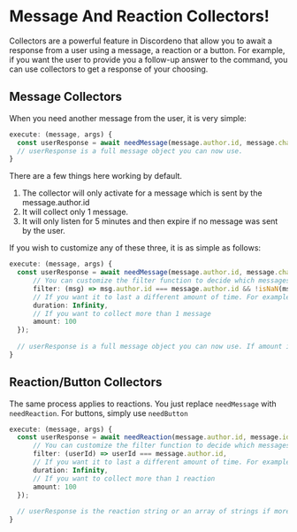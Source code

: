 # Message And Reaction Collectors!

Collectors are a powerful feature in Discordeno that allow you to await a response from a user using a message, a reaction or a button. For example, if you want the user to provide you a follow-up answer to the command, you can use collectors to get a response of your choosing.

## Message Collectors

When you need another message from the user, it is very simple:

```ts
execute: (message, args) {
  const userResponse = await needMessage(message.author.id, message.channelId);
  // userResponse is a full message object you can now use.
}
```

There are a few things here working by default.

1. The collector will only activate for a message which is sent by the message.author.id
2. It will collect only 1 message.
3. It will only listen for 5 minutes and then expire if no message was sent by the user.

If you wish to customize any of these three, it is as simple as follows:

```ts
execute: (message, args) {
  const userResponse = await needMessage(message.author.id, message.channelId, {
      // You can customize the filter function to decide which messages should be excepted. For example, this will only accept a valid number
      filter: (msg) => msg.author.id === message.author.id && !isNaN(msg.content),
      // If you want it to last a different amount of time. For example, we can make this never expire
      duration: Infinity,
      // If you want to collect more than 1 message
      amount: 100
  });
  
  // userResponse is a full message object you can now use. If amount is > 1 it will be an array of messages
}
```

## Reaction/Button Collectors

The same process applies to reactions. You just replace `needMessage` with `needReaction`. For buttons, simply use `needButton`

```ts
execute: (message, args) {
  const userResponse = await needReaction(message.author.id, message.id, {
      // You can customize the filter function to decide which messages should be excepted. 
      filter: (userId) => userId === message.author.id,
      // If you want it to last a different amount of time. For example, we can make this never expire
      duration: Infinity,
      // If you want to collect more than 1 reaction
      amount: 100
  });
  
  // userResponse is the reaction string or an array of strings if more than 1 amount.
}
```

